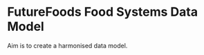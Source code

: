 # FutureFoods Food Systems Data Model

Aim is to create a harmonised data model.

<div id="indicators-sunburst-chart" style="width: 100; height: 600px;"></div>

<script src="https://cdn.jsdelivr.net/npm/echarts/dist/echarts.min.js"></script>
<script type="text/javascript">
  var chartDom = document.getElementById('indicators-sunburst-chart');
  var myChart = echarts.init(chartDom);

  fetch("../data/indicators_chart_data.json")
    .then(r => r.json())
    .then(data => {
      var option = {
        radius: [0, '95%'],
        emphasis: {
          focus: 'ancestor'
        },
        tooltip: {
            show: true,
            trigger: 'item',
            formatter: function(params) {
                return params.name;
            }
        },
        series: {
          type: 'sunburst',
          data: data,
          radius: [0, '95%'],
          label: {
            overflow: 'break'
          },
          levels: [
            {},
            {
              r0: '15%',
              r: '35%',
              label: {
                rotate: 'tangential',
                overflow: 'break'
              }
            },
            {
              r0: '35%',
              r: '65%',
              label: {
                rotate: 'tangential',
                overflow: 'break',
                formatter: function(params) {
                  const name = params.name;
                  return name.length > 12 ? name.slice(0,12) + '…' : name;
                }
              }
            },
            {
              r0: '65%',
              r: '90%',
              label: {
                rotate: 'tangential',
                overflow: 'break',
                padding: 3,
                silent: false,
                formatter: function(params) {
                  const name = params.name;
                  return name.length > 12 ? name.slice(0,12) + '…' : name;
                }
              },
              tooltip: {
                show: true,
                formatter: function(params) {
                  return params.name + ': ' + (params.value || '');
                }
              }
            }
          ]
        }
      };
      myChart.setOption(option);
    });

  window.addEventListener('resize', function() {
    myChart.resize();
  });
</script>
